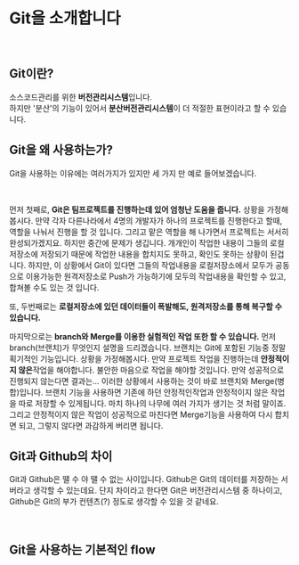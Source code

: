 <h1>Git을 소개합니다</h1>
<br>
<h2>Git이란?</h2>
    
<p>소스코드관리를 위한 <strong>버전관리시스템</strong>입니다.
<br>
하지만 '분산'의 기능이 있어서 <strong>분산버전관리시스템</strong>이 더 적절한 표현이라고 할 수 있습니다.</p>

<h2>Git을 왜 사용하는가?</h2>
<p>Git을 사용하는 이유에는 여러가지가 있지만 세 가지 만 예로 들어보겠습니다.</p>
<br>
<p>먼저 첫째로, <strong>Git은 팀프로젝트를 진행하는데 있어 엄청난 도움을 줍니다.</strong>  
상황을 가정해 봅시다.  
만약 각자 다른나라에서 4명의 개발자가 하나의 프로젝트를 진행한다고 할때, 역할을 나눠서 진행을 할 것 입니다.  
그리고 맡은 역할을 해 나가면서 프로젝트는 서서히 완성되가겠지요.  
하지만 중간에 문제가 생깁니다.  
개개인이 작업한 내용이 그들의 로컬저장소에 저장되기 때문에 작업한 내용을 합치지도 못하고, 확인도 못하는 상황이 된겁니다.  
하지만, 이 상황에서 Git이 있다면 그들의 작업내용을 로컬저장소에서 모두가 공동으로 이용가능한 원격저장소로 Push가 가능하기에  
모두의 작업내용을 확인할 수 있고, 합쳐볼 수도 있는 것 입니다.</p>  

<p>또, 두번째로는 <strong>로컬저장소에 있던 데이터들이 폭발해도, 원격저장소를 통해 복구할 수 있습니다.</strong></p>  

<p>마지막으로는 <strong>branch와 Merge를 이용한 실험적인 작업 또한 할 수 있습니다.</strong>  
먼저 branch(브랜치)가 무엇인지 설명을 드리겠습니다.  
브랜치는 Git에 포함된 기능중 정말 획기적인 기능입니다.  
상황을 가정해봅시다.  
만약 프로젝트 작업을 진행하는데 <strong>안정적이지 않은</strong>작업을 해야합니다.  
불안한 마음으로 작업을 해야할 것입니다. 만약 성공적으로 진행되지 않는다면 결과는...  
이러한 상황에서 사용하는 것이 바로 브랜치와 Merge(병합)입니다.  
브랜치 기능을 사용하면 기존에 하던 안정적인작업과 안정적이지 않은 작업을 따로 저장할 수 있게됩니다.  
마치 하나의 나무에 여러 가지가 생기는 것 처럼 말이죠.  
그리고 안정적이지 않은 작업이 성공적으로 마친다면 Merge기능을 사용하여 다시 합치면 되고, 그렇지 않다면 과감하게 버리면 됩니다.</p>  

<h2>Git과 Github의 차이</h2>
<p>Git과 Github은 땔 수 야 땔 수 없는 사이입니다. Github은 Git의 데이터를 저장하는 서버라고 생각할 수 있는데요.  
단지 차이라고 한다면 Git은 버전관리시스템 중 하나이고, Github은 Git의 부가 컨텐츠(?) 정도로 생각할 수 있을 것 같네요.</p>  
<br>
<h2>Git을 사용하는 기본적인 flow</h2>  
<p></p>